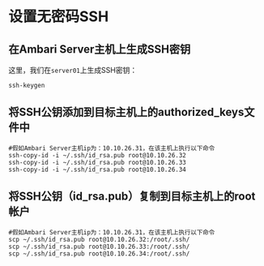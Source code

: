 设置无密码SSH
================================================================================
## 在Ambari Server主机上生成SSH密钥
这里，我们在`server01`上生成SSH密钥：
```shell
ssh-keygen
```

## 将SSH公钥添加到目标主机上的authorized_keys文件中
```shell
#假如Ambari Server主机ip为：10.10.26.31，在该主机上执行以下命令
ssh-copy-id -i ~/.ssh/id_rsa.pub root@10.10.26.32
ssh-copy-id -i ~/.ssh/id_rsa.pub root@10.10.26.33
ssh-copy-id -i ~/.ssh/id_rsa.pub root@10.10.26.34
```

## 将SSH公钥（id_rsa.pub）复制到目标主机上的root帐户
```shell
#假如Ambari Server主机ip为：10.10.26.31，在该主机上执行以下命令
scp ~/.ssh/id_rsa.pub root@10.10.26.32:/root/.ssh/
scp ~/.ssh/id_rsa.pub root@10.10.26.33:/root/.ssh/
scp ~/.ssh/id_rsa.pub root@10.10.26.34:/root/.ssh/
```